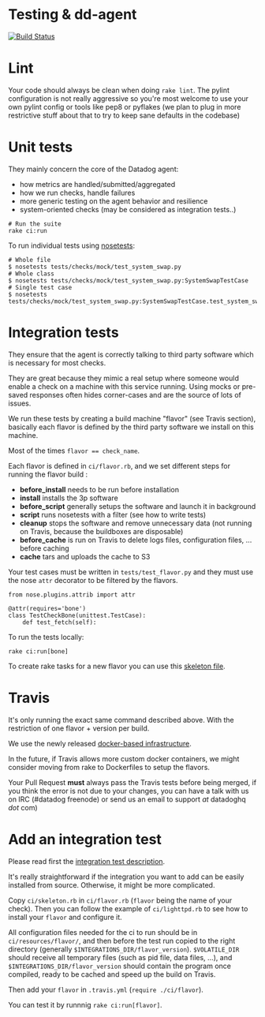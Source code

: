 Testing & dd-agent
==================

[![Build Status](https://travis-ci.org/DataDog/dd-agent.svg)](https://travis-ci.org/DataDog/dd-agent)

# Lint

Your code should always be clean when doing `rake lint`.
The pylint configuration is not really aggressive so you're most welcome to use your own pylint config or tools like pep8 or pyflakes (we plan to plug in more restrictive stuff about that to try to keep sane defaults in the codebase)

# Unit tests

They mainly concern the core of the Datadog agent:

* how metrics are handled/submitted/aggregated
* how we run checks, handle failures
* more generic testing on the agent behavior and resilience
* system-oriented checks (may be considered as integration tests..)

```
# Run the suite
rake ci:run
```

To run individual tests using [nosetests](https://nose.readthedocs.org/en/latest/):
```
# Whole file
$ nosetests tests/checks/mock/test_system_swap.py
# Whole class
$ nosetests tests/checks/mock/test_system_swap.py:SystemSwapTestCase
# Single test case
$ nosetests tests/checks/mock/test_system_swap.py:SystemSwapTestCase.test_system_swap
```

# Integration tests

They ensure that the agent is correctly talking to third party software which is necessary for most checks.

They are great because they mimic a real setup where someone would enable a check on a machine with this service running. Using mocks or pre-saved responses often hides corner-cases and are the source of lots of issues.

We run these tests by creating a build machine "flavor" (see Travis section), basically each flavor is defined by the third party software we install on this machine.

Most of the times `flavor == check_name`.

Each flavor is defined in `ci/flavor.rb`, and we set different steps for running the flavor build :

* **before_install** needs to be run before installation
* **install** installs the 3p software
* **before_script** generally setups the software and launch it in background
* **script** runs nosetests with a filter (see how to write tests)
* **cleanup** stops the software and remove unnecessary data (not running on Travis, because the buildboxes are disposable)
* **before_cache** is run on Travis to delete logs files, configuration files, ... before caching
* **cache** tars and uploads the cache to S3

Your test cases must be written in `tests/test_flavor.py` and they must use the nose `attr` decorator to be filtered by the flavors.

```
from nose.plugins.attrib import attr

@attr(requires='bone')
class TestCheckBone(unittest.TestCase):
    def test_fetch(self):
```

To run the tests locally:
```
rake ci:run[bone]
```

To create rake tasks for a new flavor you can use this [skeleton file](../ci/skeleton.rb).


# Travis

It's only running the exact same command described above. With the restriction of one flavor + version per build.

We use the newly released [docker-based infrastructure](http://blog.travis-ci.com/2014-12-17-faster-builds-with-container-based-infrastructure/).

In the future, if Travis allows more custom docker containers, we might consider moving from rake to Dockerfiles to setup the flavors.

Your Pull Request **must** always pass the Travis tests before being merged, if you think the error is not due to your changes, you can have a talk with us on IRC (#datadog freenode) or send us an email to support _at_ datadoghq _dot_ com)


# Add an integration test

Please read first the [integration test description](#integration-tests).

It's really straightforward if the integration you want to add can be easily installed from source. Otherwise, it might be more complicated.

Copy `ci/skeleton.rb` in `ci/flavor.rb` (`flavor` being the name of your check). Then you can follow the example of `ci/lighttpd.rb` to see how to install your `flavor` and configure it.

All configuration files needed for the ci to run should be in `ci/resources/flavor/`, and then before the test run copied to the right directory (generally `$INTEGRATIONS_DIR/flavor_version`). `$VOLATILE_DIR` should receive all temporary files (such as pid file, data files, ...), and `$INTEGRATIONS_DIR/flavor_version` should contain the program once compiled, ready to be cached and speed up the build on Travis.

Then add your `flavor` in `.travis.yml` (`require ./ci/flavor`).

You can test it by runnnig `rake ci:run[flavor]`.
